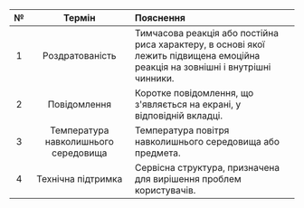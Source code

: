 |  №  |                Термін                | Пояснення                                                                                                                       |
| :-: | :----------------------------------: | :------------------------------------------------------------------------------------------------------------------------------ |
|  1  |           Роздратованість            | Тимчасова реакція або постійна риса характеру, в основі якої лежить підвищена емоційна реакція на зовнішні і внутрішні чинники. |
|  2  |             Повідомлення             | Коротке повідомлення, що з'являється на екрані, у відповідній вкладці.                                                          |
|  3  | Температура навколишнього середовища | Температура повітря навколишнього середовища або предмета.                                                                      |
|  4  |          Технічна підтримка          | Сервісна структура, призначена для вирішення проблем користувачів.                                                              |
